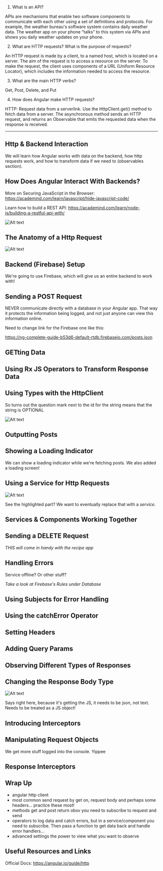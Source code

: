 1) What is an API?

APIs are mechanisms that enable two software components to communicate with each other using a set of definitions and protocols. For example, the weather bureau's software system contains daily weather data. The weather app on your phone “talks” to this system via APIs and shows you daily weather updates on your phone.

2) What are HTTP requests? What is the purpose of requests?

An HTTP request is made by a client, to a named host, which is located on a server. The aim of the request is to access a resource on the server. To make the request, the client uses components of a URL (Uniform Resource Locator), which includes the information needed to access the resource.

3) What are the main HTTP verbs?

Get, Post, Delete, and Put

4) How does Angular make HTTP requests?

HTTP: Request data from a serverlink. Use the HttpClient.get() method to fetch data from a server. The asynchronous method sends an HTTP request, and returns an Observable that emits the requested data when the response is received.

----------------

## Http & Backend Interaction

We will learn how Angular works with data on the backend, how http requests work, and how to transform data if we need to (observables section).

## How Does Angular Interact With Backends?

More on Securing JavaScript in the Browser: https://academind.com/learn/javascript/hide-javascript-code/

Learn how to build a REST API: https://academind.com/learn/node-js/building-a-restful-api-with/ 

![Alt text](image.png)

## The Anatomy of a Http Request

![Alt text](image-1.png)

## Backend (Firebase) Setup

We're going to use Firebase, which will give us an entire backend to work with!

## Sending a POST Request

NEVER communicate directly with a database in your Angular app. That way it protects the information being logged, and not just anyone can view this information online.

Need to change link for the Firebase one like this:

https://ng-complete-guide-b53d6-default-rtdb.firebaseio.com/posts.json

## GETting Data

## Using Rx JS Operators to Transform Response Data

## Using Types with the HttpClient

So turns out the question mark next to the id for the string means that the string is OPTIONAL

![Alt text](image-2.png)

## Outputting Posts

## Showing a Loading Indicator

We can show a loading indicator while we're fetching posts. We also added a loading screen!

## Using a Service for Http Requests

![Alt text](image-3.png)

See the highlighted part? We want to eventually replace that with a *service*.

## Services & Components Working Together

## Sending a DELETE Request

*THIS will come in handy with the recipe app*

## Handling Errors

Service offline? Or other stuff?

*Take a look at Firebase's Rules under Database*

## Using Subjects for Error Handling

## Using the catchError Operator

## Setting Headers

## Adding Query Params

##  Observing Different Types of Responses 

## Changing the Response Body Type

![Alt text](image-4.png)

Says right here, because it's getting the JS, it needs to be json, not text. Needs to be treated as a JS object!

## Introducing Interceptors

## Manipulating Request Objects

We get more stuff logged into the console. Yippee

## Response Interceptors

## Wrap Up

- angular http client
- most common send request by get on, request body and perhaps some headers... practice these most!
- methods get and post return obsv you need to subscribe to request and send
- operators to log data and catch errors, but in a service/component you need to subscribe. Then pass a function to get data back and handle error handlers...
- advanced settings the power to view what you want to observe

## Useful Resources and Links

Official Docs: https://angular.io/guide/http
